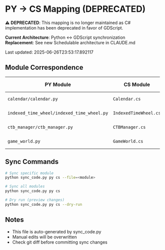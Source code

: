 # PY → CS Mapping (DEPRECATED)

⚠️ **DEPRECATED**: This mapping is no longer maintained as C# implementation has been deprecated in favor of GDScript.

**Current Architecture**: Python ↔ GDScript synchronization  
**Replacement**: See new Schedulable architecture in CLAUDE.md

Last updated: 2025-06-26T23:53:17.892117

## Module Correspondence

| PY Module | CS Module | Status | Last Sync |
|------------|------------|--------|-----------|
| `calendar/calendar.py` | `Calendar.cs` | ✅ → ✅ | 2025-06-26 |
| `indexed_time_wheel/indexed_time_wheel.py` | `IndexedTimeWheel.cs` | ✅ → ✅ | 2025-06-26 |
| `ctb_manager/ctb_manager.py` | `CTBManager.cs` | ✅ → ✅ | 2025-06-26 |
| `game_world.py` | `GameWorld.cs` | ✅ → ❌ | 2025-06-26 |


## Sync Commands

```bash
# Sync specific module
python sync_code.py py cs --file=<module>

# Sync all modules  
python sync_code.py py cs

# Dry run (preview changes)
python sync_code.py py cs --dry-run
```

## Notes

- This file is auto-generated by sync_code.py
- Manual edits will be overwritten
- Check git diff before committing sync changes
